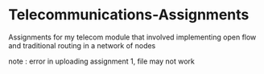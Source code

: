# Telecommunications-Assignments
Assignments for my telecom module that involved implementing open flow and traditional routing in a network of nodes


note : error in uploading assignment 1, file may not work
